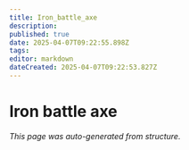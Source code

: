 ```yaml
---
title: Iron_battle_axe
description: 
published: true
date: 2025-04-07T09:22:55.898Z
tags: 
editor: markdown
dateCreated: 2025-04-07T09:22:53.827Z
---
```


# Iron battle axe

*This page was auto-generated from structure.*